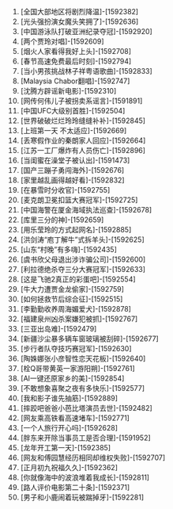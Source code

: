 
1. [全国大部地区将剧烈降温]-[1592382]
1. [光头强扮演女魔头笑拥了]-[1592636]
1. [中国游泳队打破亚洲纪录夺冠]-[1592920]
1. [两个贾玲对唱]-[1592609]
1. [烟火人家看得我好上头]-[1592708]
1. [春节高速免费最后时刻]-[1592794]
1. [当小男孩挑战林子祥粤语歌曲]-[1592833]
1. [Malaysia Chabor翻唱]-[1592747]
1. [沈腾方辟谣新电影]-[1592310]
1. [网传何伟儿子被拐卖系谣言]-[1591891]
1. [中国UFC大级别首胜]-[1592504]
1. [世界破破烂烂玲玲缝缝补补]-[1592845]
1. [上班第一天 不太适应]-[1592669]
1. [丢寒假作业的秦朗家人回应]-[1592664]
1. [江苏一工厂爆炸有人员伤亡]-[1592896]
1. [当闺蜜在澡堂子被认出]-[1591473]
1. [国产三蹦子勇闯海外]-[1592676]
1. [家里越乱画得越好看]-[1592832]
1. [在暴雪时分收官]-[1592755]
1. [麦克朗卫冕扣篮大赛冠军]-[1592725]
1. [中国海警在厦金海域执法巡查]-[1592678]
1. [库里三分的神]-[1592659]
1. [用乐莹玲的方式起网名]-[1592885]
1. [洪剑涛“庖丁解牛”式拆羊头]-[1592625]
1. [山东“村晚”有多嗨]-[1592435]
1. [虞书欣父母退出涉诈骗公司]-[1592600]
1. [利拉德绝杀夺三分大赛冠军]-[1592633]
1. [这是飞驰2真正的彩蛋吧]-[1592554]
1. [牛大力遭贾金龙偷家]-[1592759]
1. [如何拯救节后综合征]-[1592515]
1. [李勤勤收养周海媚爱犬]-[1592878]
1. [福建泉州凶杀案嫌犯被抓]-[1592767]
1. [三亚出岛难]-[1592479]
1. [新疆沙尘暴多辆车窗玻璃被刮碎]-[1592677]
1. [步行者队夺技巧赛冠军]-[1592630]
1. [陶姝娜张小彦智性恋天花板]-[1592640]
1. [栓Q哥带黄英一家游阳朔]-[1592761]
1. [AI一键还原家乡的美]-[1592854]
1. [不敢想象喜聚之夜有多快乐]-[1592577]
1. [我和影子谁先抽筋]-[1592889]
1. [摔跤吧爸爸小芭比塔演员去世]-[1592482]
1. [网友乘高铁看高速堵车]-[1592771]
1. [一个人旅行开心吗]-[1592628]
1. [胖东来开除当事员工是否合理]-[1591952]
1. [龙年开工第一天]-[1592385]
1. [网友和傅园慧经历相同却维权失败]-[1592707]
1. [正月初九祝福久久]-[1592362]
1. [你就像海中的波浪堆着我成长]-[1592811]
1. [路人评价电影第二十条]-[1592371]
1. [男子和小鹿闹着玩被踹掉牙]-[1592281]